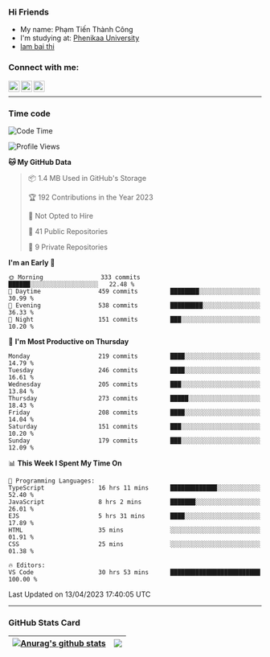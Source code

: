 ### Hi Friends

- My name: Phạm Tiến Thành Công
- I'm studying at: [Phenikaa University]
- [lam bai thi]


### Connect with me:
[<img align="left" alt="PhamTienThanhCong | Facebook" width="22px" src="https://upload.wikimedia.org/wikipedia/commons/thumb/1/16/Facebook-icon-1.png/640px-Facebook-icon-1.png" />][facebook]
[<img align="left" alt="PhamTienThanhCong | Zalo" width="22px" src="https://www.anphatpc.com.vn/template/anphat_2020v2/images/icon-zalo.jpg" />][zalo]
[<img align="left" alt="PhamTienThanhCong | LinkedIn" width="22px" src="https://cdn3.iconfinder.com/data/icons/inficons/512/linkedin.png" />][linkedin]

<br />

---

### Time code

<!--START_SECTION:waka-->
![Code Time](http://img.shields.io/badge/Code%20Time-1%2C009%20hrs%2023%20mins-blue)

![Profile Views](http://img.shields.io/badge/Profile%20Views-2-blue)

**🐱 My GitHub Data** 

> 📦 1.4 MB Used in GitHub's Storage 
 > 
> 🏆 192 Contributions in the Year 2023
 > 
> 🚫 Not Opted to Hire
 > 
> 📜 41 Public Repositories 
 > 
> 🔑 9 Private Repositories 
 > 
**I'm an Early 🐤** 

```text
🌞 Morning                333 commits         ██████░░░░░░░░░░░░░░░░░░░   22.48 % 
🌆 Daytime                459 commits         ████████░░░░░░░░░░░░░░░░░   30.99 % 
🌃 Evening                538 commits         █████████░░░░░░░░░░░░░░░░   36.33 % 
🌙 Night                  151 commits         ███░░░░░░░░░░░░░░░░░░░░░░   10.20 % 
```
📅 **I'm Most Productive on Thursday** 

```text
Monday                   219 commits         ████░░░░░░░░░░░░░░░░░░░░░   14.79 % 
Tuesday                  246 commits         ████░░░░░░░░░░░░░░░░░░░░░   16.61 % 
Wednesday                205 commits         ███░░░░░░░░░░░░░░░░░░░░░░   13.84 % 
Thursday                 273 commits         █████░░░░░░░░░░░░░░░░░░░░   18.43 % 
Friday                   208 commits         ████░░░░░░░░░░░░░░░░░░░░░   14.04 % 
Saturday                 151 commits         ███░░░░░░░░░░░░░░░░░░░░░░   10.20 % 
Sunday                   179 commits         ███░░░░░░░░░░░░░░░░░░░░░░   12.09 % 
```


📊 **This Week I Spent My Time On** 

```text
💬 Programming Languages: 
TypeScript               16 hrs 11 mins      █████████████░░░░░░░░░░░░   52.40 % 
JavaScript               8 hrs 2 mins        ███████░░░░░░░░░░░░░░░░░░   26.01 % 
EJS                      5 hrs 31 mins       ████░░░░░░░░░░░░░░░░░░░░░   17.89 % 
HTML                     35 mins             ░░░░░░░░░░░░░░░░░░░░░░░░░   01.91 % 
CSS                      25 mins             ░░░░░░░░░░░░░░░░░░░░░░░░░   01.38 % 

🔥 Editors: 
VS Code                  30 hrs 53 mins      █████████████████████████   100.00 % 
```


 Last Updated on 13/04/2023 17:40:05 UTC
<!--END_SECTION:waka-->

---

### GitHub Stats Card

| <a href="https://github.com/phamtienthanhcong"><img align="center" src="https://github-readme-stats.vercel.app/api?username=PhamTienThanhCong&show_icons=true&include_all_commits=true&theme=buefy&hide_border=true&theme=ocean_dark" alt="Anurag's github stats" /></a> | <a href="https://github.com/phamtienthanhcong"><img align="center" src="https://github-readme-stats.vercel.app/api/top-langs/?username=PhamTienThanhCong&layout=compact&theme=buefy&hide_border=true&theme=ocean_dark" /></a> |
| ------------- | ------------- |

[Phenikaa University]: https://phenikaa-uni.edu.vn/vi
[facebook]: https://www.facebook.com/phamtienthanhcong
[linkedin]: https://linkedin.com/in/phamtienthanhcong
[zalo]: https://zalo.me/0396396332
[tiktok]: https://www.tiktok.com/@phamtienthanhcong
[web]: https://github.com/PhamTienThanhCong/web_dev
[min project]: https://github.com/PhamTienThanhCong/Project-Of-Web
[c and cpp]: https://github.com/PhamTienThanhCong/Code_C_and_Cpro
[python]: https://github.com/PhamTienThanhCong/Python_beginer
[lam bai thi]: https://qldtbeta.phenikaa-uni.edu.vn/lambaithi/Dangnhap.aspx
